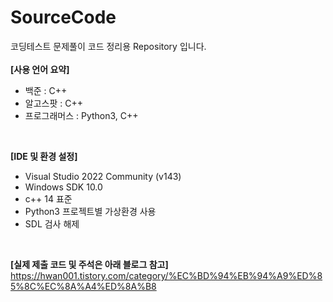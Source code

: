 # SourceCode
코딩테스트 문제풀이 코드 정리용 Repository 입니다.   
<br/>
**[사용 언어 요약]**
- 백준 : C++
- 알고스팟 : C++
- 프로그래머스 : Python3, C++   
<br/>

**[IDE 및 환경 설정]**
- Visual Studio 2022 Community (v143)
- Windows SDK 10.0
- c++ 14 표준
- Python3 프로젝트별 가상환경 사용
- SDL 검사 해제   
<br/>

**[실제 제출 코드 및 주석은 아래 블로그 참고]**
https://hwan001.tistory.com/category/%EC%BD%94%EB%94%A9%ED%85%8C%EC%8A%A4%ED%8A%B8
